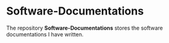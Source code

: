 # Software-Documentations
The repository **Software-Documentations** stores the software documentations I have written.

